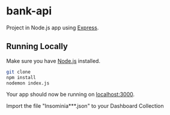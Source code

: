 # bank-api

Project in Node.js app using [Express](http://expressjs.com/).

## Running Locally

Make sure you have [Node.js](http://nodejs.org/) installed.

```sh
git clone
npm install
nodemon index.js
```

Your app should now be running on [localhost:3000](http://localhost:3000/account).

Import the file "Insominia***.json" to your Dashboard Collection
